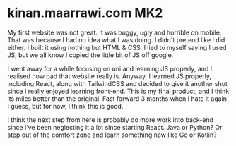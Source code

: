 # kinan.maarrawi.com MK2

My first website was not great. It was buggy, ugly and horrible on mobile. That was because I had no idea what I was doing. I didn't pretend like I did either. I built it using nothing but HTML & CSS. I lied to myself saying I used JS, but we all know I copied the little bit of JS off google.

I went away for a while focusing on uni and learning JS properly, and I realised how bad that website really is.
Anyway, I learned JS properly, including React, along with TailwindCSS and decided to give it another shot since I really enjoyed learning front-end. This is my final product, and I think its miles better than the original. Fast forward 3 months when I hate it again I guess, but for now, I think this is good.

I think the next step from here is probably do more work into back-end since i've been neglecting it a lot since starting React. Java or Python? Or step out of the comfort zone and learn something new like Go or Kotlin?
